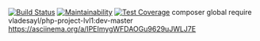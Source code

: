[![Build Status](https://travis-ci.com/vladesayl/php-project-lvl1.svg?branch=master)](https://travis-ci.com/vladesayl/php-project-lvl1)
[![Maintainability](https://api.codeclimate.com/v1/badges/881f585a92a98c239c0d/maintainability)](https://codeclimate.com/github/vladesayl/php-project-lvl1/maintainability)
[![Test Coverage](https://api.codeclimate.com/v1/badges/881f585a92a98c239c0d/test_coverage)](https://codeclimate.com/github/vladesayl/php-project-lvl1/test_coverage)
composer global require vladesayl/php-project-lvl1:dev-master
https://asciinema.org/a/IPEImygWFDAOGu9629uJWLJ7E
